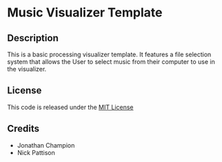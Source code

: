 # Music Visualizer Template

Description
-----------
This is a basic processing visualizer template. It features a file selection system that allows the User to select music from their computer to use in the visualizer.

License
-------
This code is released under the [MIT License](https://opensource.org/licenses/MIT)

Credits
-------
* Jonathan Champion
* Nick Pattison
